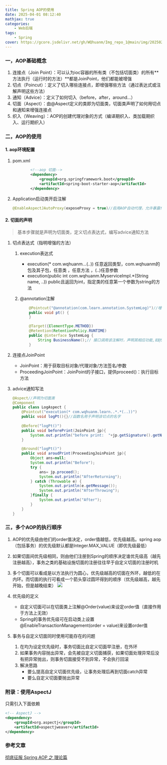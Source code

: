 ```yaml
---
title: Spring AOP的使用
date: 2025-04-01 08:12:40
mathjax: true
categories: 
    - Web后端
tags: 
    - Spring
cover: https://gcore.jsdelivr.net/gh/WQhuanm/Img_repo_1@main/img/202502172200203.jpeg
---
```



### 一，AOP基础概念
1. 连接点（Join Point）：可以认为ioc容器的所有类（不包括切面类）的所有**方法执行（运行时的方法）**都是JoinPoint，他们都能被增强
1. 切点（Poincut）：定义了切入哪些连接点，即增强哪些方法（通过表达式或注解声明这些方法）
1. 通知（Advice）：定义了如何切入（before，after，around...）
1. 切面（Aspect）：由@Aspect定义的类即为切面类，切面类声明了如何用切点和通知来增强连接点
1. 织入（Weaving）：AOP的创建代理对象的方式（编译期织入、类加载期织入、运行期织入）

### 二，AOP的使用
#### 1. aop环境配置
1. pom.xml

    ```xml
            <!--aop 切面-->
            <dependency>
                <groupId>org.springframework.boot</groupId>
                <artifactId>spring-boot-starter-aop</artifactId>
            </dependency>
    ```
1. Application启动类开启注解

    ```java
    @EnableAspectJAutoProxy(exposeProxy = true)//启用AOP自动代理，允许暴露代理类
    ```

#### 2. 切面的声明
> 基本步骤就是声明为切面类，定义切点表达式，编写advice通知方法

1. 切点表达式（指明增强的方法）
    1. execution表达式
        + execution(* com.wqhuanm..*.*(..)) 任意返回类型，com.wqhuanm的包及其子包，任意类 ，任意方法 ，(..)任意参数
        + execution(public int com.wqhuanm.MyserviceImpl.*(String name, ..)) public且返回为int，指定类的任意第一个参数为string的方法
    1. @annotation注解

        ```java
            @Pointcut("@annotation(com.learn.annotation.SystemLog)")//增强使用了这个注解的方法
            public void pt() {
            }

            @Target({ElementType.METHOD})
            @Retention(RetentionPolicy.RUNTIME)
            public @interface SystemLog {
                String BusinessName();// 接口调用该注解时，声明其相应功能,如@SystemLog(BusinessName = "更新个人信息")
            }
        ```
1. 连接点JoinPoint
    + JoinPoint：用于获取目标对象/代理对象/方法签名/参数
    + ProceedingJoinPoint：JoinPoint的子接口，提供proceed()：执行目标方法

1. advice通知写法

    ```java
    @Aspect//声明为切面类
    @Component
    public class LogAspect {
        @Pointcut("execution(* com.wqhuanm.learn..*.*(..))")
        public void logPt(){}//函数名用于声明该切点的名字
        
        @Before("logPt()")
        public void beforePrint(JoinPoint jp){
            System.out.println("before print:  "+jp.getSignature().getName());
        }

        @Around("logPt()")
        public void aroudPrint(ProceedingJoinPoint jp){
            Object ans=null;
            System.out.println("Before");
            try {
                ans= jp.proceed();
                System.out.println("AfterReturning");
            } catch (Throwable e) {
                System.out.println(e.getMessage());
                System.out.println("AfterThrowing");
            }finally {
                System.out.println("After");
            }
        }
    }
    ```




### 三，多个AOP的执行顺序
1. AOP的优先级由他们的order值决定，order值越低，优先级越高。spring aop（包括事务）的优先级默认都是Integer.MAX_VALUE（即优先级最低）
1. 如果切面间优先级相同，则由他们注册到Spring的顺序决定谁优先级高（越先注册越高），事务之类的基础设施切面的注册往往早于自定义切面的注册时机
1. 多个切面可以看成是以方法执行为圆心，优先级越高的切面在外环，越低的在内环。而切面的执行可看成一个箭头穿过圆环得到的顺序（优先级越高，越先开始，但是越晚结束）
    ![](https://gcore.jsdelivr.net/gh/WQhuanm/Img_repo_1@main/img/202504021928189.png)
1. 优先级的定义
    + 自定义切面可以在切面类上注解@Order(value)来设定order值（直接作用于方法上无效）
    + Spring的事务优先级可在启动类上设置@EnableTransactionManagement(order = value)来设置order值

1. 事务与自定义切面同时使用可能存在的问题
    1. 在均为设定优先级时，事务切面比自定义切面早注册，在外环
    1. 如果事务内容抛出异常，会先被自定义切面捕获，如果切面处理异常后没有把异常抛出，则事务切面接受不到异常，不会执行回滚
    1. 解决思路
        + 要么提高自定义切面优先级，让事务处理后再到切面catch异常
        + 要么自定义切面要抛出异常

### 附录：使用AspectJ
只需引入下面依赖
```xml
<!-- AspectJ -->
<dependency>
    <groupId>org.aspectj</groupId>
    <artifactId>aspectjweaver</artifactId>
</dependency>
```
### 参考文章
[彻底征服 Spring AOP 之 理论篇](https://segmentfault.com/a/1190000007469968#item-1-2)  